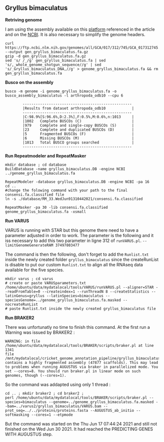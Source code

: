## Gryllus bimaculatus

**Retriving genome** 

I am using the assembly available on this [platform](http://gbimaculatusgenome.rc.fas.harvard.edu) referenced in the article and on the [NCBI](https://www.ncbi.nlm.nih.gov/assembly/GCA_017312745.1/). It is also necessary to simplify the genome headers.
```
curl https://ftp.ncbi.nlm.nih.gov/genomes/all/GCA/017/312/745/GCA_017312745.1_Gbim_1.0/GCA_017312745.1_Gbim_1.0_genomic.fna.gz --output gen_gryllus_bimaculatus.fa.gz
gzip -d gen_gryllus_bimaculatus.fa.gz
sed 's/ /_/g' gen_gryllus_bimaculatus.fa | sed 's/,_whole_genome_shotgun_sequence//g' | sed 's/_Gryllus_bimaculatus_DNA,//g' > genome_gryllus_bimaculatus.fa && rm gen_gryllus_bimaculatus.fa
```

**Busco on the assembly**
```
busco -m genome -i genome_gryllus_bimaculatus.fa -o busco_assembly_bimaculatus -l arthropoda_odb10 --cpu 6
```
```
        --------------------------------------------------
        |Results from dataset arthropoda_odb10            |
        --------------------------------------------------
        |C:98.9%[S:96.6%,D:2.3%],F:0.5%,M:0.6%,n:1013     |
        |1002   Complete BUSCOs (C)                       |
        |979    Complete and single-copy BUSCOs (S)       |
        |23     Complete and duplicated BUSCOs (D)        |
        |5      Fragmented BUSCOs (F)                     |
        |6      Missing BUSCOs (M)                        |
        |1013   Total BUSCO groups searched               |
        --------------------------------------------------
```

**Run Repeatmodeler and RepeatMasker**

```
mkdir database ; cd database 
BuildDatabase -name gryllus_bimaculatus.DB -engine NCBI ../genome_gryllus_bimaculatus.fa

RepeatModeler -database gryllus_bimaculatus.DB -engine NCBI -pa 16
cd .. 
#change the folowing command with your path to the final consensi.fa.classified file 
ln -s ./database/RM_33.WedJun91310442021/consensi.fa.classified

RepeatMasker -pa 30 -lib consensi.fa.classified genome_gryllus_bimaculatus.fa -xsmall
```

**Run VARUS**  

VARUS is running with STAR but this genome there need to have a parameter adjusted in order to work. 
The parameter is the following and it iss necessary to add this two parameter in ligne 312 of `runVARUS.pl`.
```--limitGenomeGenerateRAM 37497803477```

The command is then the following, don't forget to add the `Runlist.txt` inside the newly created folder `gryllus_bimaculatus` since the createRunList is disable to put our custom `Runlist.txt` to align all the RNAseq data available for the five species.
```
mkdir varus ; cd varus 
# create or paste VARUSparameters.txt
/home/ubuntu/data/mydatalocal/tools/VARUS/runVARUS.pl --aligner=STAR --readFromTable=0 --createindex=1 --runThreadN 8 --createStatistics --latinGenus=gryllus --latinSpecies=bimaculatus --speciesGenome=../genome_gryllus_bimaculatus.fa.masked --nocreateRunList
# paste Runlist.txt inside the newly created gryllus_bimaculatus file
```

**Run BRAKER2** 

There was unfortunatly no time to finish this command. At the first run a Warning was issued by BRAKER2 :
```
WARNING: in file /home/ubuntu/data/mydatalocal/tools/BRAKER/scripts/braker.pl at line 1341
file /mnt/mydatalocal/cricket_genome_annotation_pipeline/gryllus_bimaculatus/braker2/braker/genome.fa contains a highly fragmented assembly (47877 scaffolds). This may lead to problems when running AUGUSTUS via braker in parallelized mode. You set --cores=8. You should run braker.pl in linear mode on such genomes, though (--cores=1).
```

So the command was addapted using only 1 thread : 

```
cd .. ; mkdir braker2 ; cd braker2 ;
perl /home/ubuntu/data/mydatalocal/tools/BRAKER/scripts/braker.pl --species=bimaculatus --genome=../genome_gryllus_bimaculatus.fa.masked --bam=../varus2/gryllus_bimaculatus/VARUS.bam --prot_seq=../../proteins/proteins.fasta --AUGUSTUS_ab_initio --softmasking --cores=1 --etpmode 
```

But the command was started on the Thu Jun 17 07:44:24 2021 and still not finished on the Wed Jun 30 2021. It had reached the PREDICTING GENES WITH AUGUSTUS step.